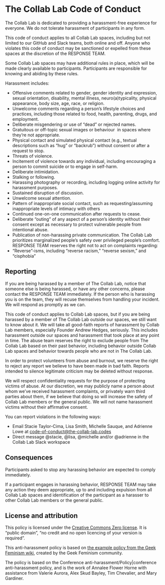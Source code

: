 # The Collab Lab Code of Conduct

The Collab Lab is dedicated to providing a harassment-free experience for everyone. We do not tolerate harassment of participants in any form.

This code of conduct applies to all Collab Lab spaces, including but not limited to our GitHub and Slack teams, both online and off. Anyone who violates this code of conduct may be sanctioned or expelled from these spaces at the discretion of the RESPONSE TEAM.

Some Collab Lab spaces may have additional rules in place, which will be made clearly available to participants. Participants are responsible for knowing and abiding by these rules.

Harassment includes:

- Offensive comments related to gender, gender identity and expression, sexual orientation, disability, mental illness, neuro(a)typicality, physical appearance, body size, age, race, or religion.
- Unwelcome comments regarding a person’s lifestyle choices and practices, including those related to food, health, parenting, drugs, and employment.
- Deliberate misgendering or use of “dead” or rejected names.
- Gratuitous or off-topic sexual images or behaviour  in spaces where they’re not appropriate.
- Physical contact and simulated physical contact (e.g., textual descriptions such as “hug” or “backrub”) without consent or after a request to stop.
- Threats of violence.
- Incitement of violence towards any individual, including encouraging a person to commit suicide or to engage in self-harm.
- Deliberate intimidation.
- Stalking or following.
- Harassing photography or recording, including logging online activity for harassment purposes.
- Sustained disruption of discussion.
- Unwelcome sexual attention.
- Pattern of inappropriate social contact, such as requesting/assuming inappropriate levels of intimacy with others
- Continued one-on-one communication after requests to cease.
- Deliberate “outing” of any aspect of a person’s identity without their consent except as necessary to protect vulnerable people from intentional abuse.
- Publication of non-harassing private communication.
The Collab Lab prioritizes marginalized people’s safety over privileged people’s comfort. RESPONSE TEAM reserves the right not to act on complaints regarding:
- “Reverse”-isms, including “reverse racism,” “reverse sexism,” and “cisphobia”

## Reporting

If you are being harassed by a member of The Collab Lab, notice that someone else is being harassed, or have any other concerns, please contact the RESPONSE TEAM immediately. If the person who is harassing you is on the team, they will recuse themselves from handling your incident. We will respond as promptly as we can.

This code of conduct applies to Collab Lab spaces, but if you are being harassed by a member of The Collab Lab outside our spaces, we still want to know about it. We will take all good-faith reports of harassment by Collab Lab members, especially Founder Andrew Hedges, seriously. This includes harassment outside our spaces and harassment that took place at any point in time. The abuse team reserves the right to exclude people from The Collab Lab based on their past behavior, including behavior outside Collab Lab spaces and behavior towards people who are not in The Collab Lab.

In order to protect volunteers from abuse and burnout, we reserve the right to reject any report we believe to have been made in bad faith. Reports intended to silence legitimate criticism may be deleted without response.

We will respect confidentiality requests for the purpose of protecting victims of abuse. At our discretion, we may publicly name a person about whom we’ve received harassment complaints, or privately warn third parties about them, if we believe that doing so will increase the safety of Collab Lab members or the general public. We will not name harassment victims without their affirmative consent.

You can report violations in the following ways:

- Email Stacie Taylor-Cima, Lisa Smith, Michelle Sauque, and Adrienne Lowe at [code-of-conduct@the-collab-lab.codes](mailto:code-of-conduct@the-collab-lab.codes)
- Direct message @stacie, @lisa, @michelle and/or @adrienne in the Collab Lab Slack workspace

## Consequences

Participants asked to stop any harassing behavior are expected to comply immediately.

If a participant engages in harassing behavior, RESPONSE TEAM may take any action they deem appropriate, up to and including expulsion from all Collab Lab spaces and identification of the participant as a harasser to other Collab Lab members or the general public.

## License and attribution

This policy is licensed under the [Creative Commons Zero license](http://creativecommons.org/publicdomain/zero/1.0/). It is “public domain”, “no credit and no open licencing of your version is required”.

This anti-harassment policy is based on [the example policy from the Geek Feminism wiki](http://geekfeminism.wikia.com/wiki/Community_anti-harassment), created by the Geek Feminism community.

The policy is based on the Conference anti-harassment/Policy|conference anti-harassment policy, and is the work of Annalee Flower Horne with assistance from Valerie Aurora, Alex Skud Bayley, Tim Chevalier, and Mary Gardiner.
